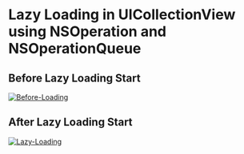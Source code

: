 # Lazy Loading in UICollectionView using NSOperation and NSOperationQueue

## Before Lazy Loading Start
<a href="https://ibb.co/JxK0Dk6"><img src="https://i.ibb.co/cb1M4Tf/Before-Loading.png" alt="Before-Loading" border="0"></a>

## After Lazy Loading Start
<a href="https://ibb.co/t4k8zwd"><img src="https://i.ibb.co/56tBkX7/Lazy-Loading.png" alt="Lazy-Loading" border="0"></a>
